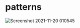 # patterns

 ![Screenshot 2021-11-20 010545](https://user-images.githubusercontent.com/41586529/142681382-af2969e1-4638-4e8c-8d5a-37097a3c9a09.jpg)
